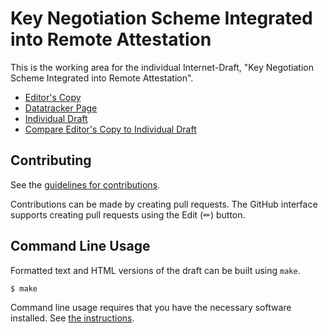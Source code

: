 <!-- regenerate: on (set to off if you edit this file) -->

# Key Negotiation Scheme Integrated into Remote Attestation

This is the working area for the individual Internet-Draft, "Key Negotiation Scheme Integrated into Remote Attestation".

* [Editor's Copy](https://ietf-rats.github.io/draft-xia-rats-key-negotiation-integration/#go.draft-xia-rats-key-negotiation-integration.html)
* [Datatracker Page](https://datatracker.ietf.org/doc/draft-xia-rats-key-negotiation-integration)
* [Individual Draft](https://datatracker.ietf.org/doc/html/draft-xia-rats-key-negotiation-integration)
* [Compare Editor's Copy to Individual Draft](https://ietf-rats.github.io/draft-xia-rats-key-negotiation-integration/#go.draft-xia-rats-key-negotiation-integration.diff)


## Contributing

See the
[guidelines for contributions](https://github.com/ietf-rats/draft-xia-rats-key-negotiation-integration/blob/main/CONTRIBUTING.md).

Contributions can be made by creating pull requests.
The GitHub interface supports creating pull requests using the Edit (✏) button.


## Command Line Usage

Formatted text and HTML versions of the draft can be built using `make`.

```sh
$ make
```

Command line usage requires that you have the necessary software installed.  See
[the instructions](https://github.com/martinthomson/i-d-template/blob/main/doc/SETUP.md).

